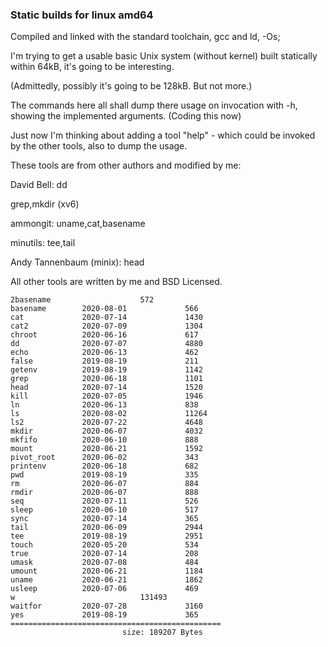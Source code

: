 ### Static builds for linux amd64

Compiled and linked with the standard toolchain, gcc and ld,  -Os;

I'm trying to get a usable basic Unix system (without kernel) built statically within 64kB,
it's going to be interesting.

(Admittedly, possibly it's going to be 128kB. But not more.)

The commands here all shall dump there usage on invocation with -h, showing the implemented arguments.
(Coding this now)

Just now I'm thinking about adding a tool "help" - which could be invoked by the other tools,
also to dump the usage. 



These tools are from other authors and modified by me:

David Bell: dd 

grep,mkdir (xv6)

ammongit: uname,cat,basename

minutils: tee,tail

Andy Tannenbaum (minix): head



All other tools are written by me and BSD Licensed.
 



```
2basename                    572
basename        2020-08-01             566
cat             2020-07-14             1430
cat2            2020-07-09             1304
chroot          2020-06-16             617
dd              2020-07-07             4880
echo            2020-06-13             462
false           2019-08-19             211
getenv          2019-08-19             1142
grep            2020-06-18             1101
head            2020-07-14             1520
kill            2020-07-05             1946
ln              2020-06-13             838
ls              2020-08-02             11264
ls2             2020-07-22             4648
mkdir           2020-06-07             4032
mkfifo          2020-06-10             888
mount           2020-06-21             1592
pivot_root      2020-06-02             343
printenv        2020-06-18             682
pwd             2019-08-19             335
rm              2020-06-07             884
rmdir           2020-06-07             888
seq             2020-07-11             526
sleep           2020-06-10             517
sync            2020-07-14             365
tail            2020-06-09             2944
tee             2019-08-19             2951
touch           2020-05-20             534
true            2020-07-14             208
umask           2020-07-08             484
umount          2020-06-21             1184
uname           2020-06-21             1862
usleep          2020-07-06             469
w                            131493
waitfor         2020-07-28             3160
yes             2019-08-19             365
===============================================
                         size: 189207 Bytes
```
